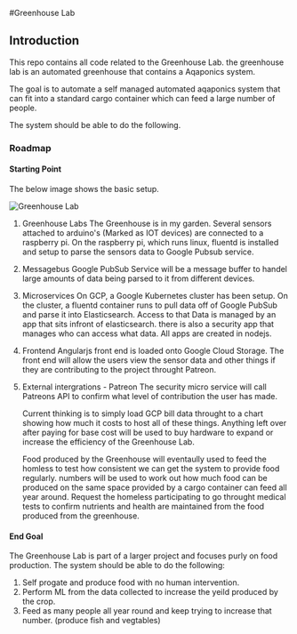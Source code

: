 #Greenhouse Lab

## Introduction

 This repo contains all code related to the Greenhouse Lab. the greenhouse lab is an automated greenhouse that contains a Aqaponics system.

 The goal is to automate a self managed automated aqaponics system that can fit into a standard cargo container which can feed a large number of people.

 The system should be able to do the following.

### Roadmap

#### Starting Point

The below image shows the basic setup.

![Greenhouse Lab](https://github.com/t5unamie/greenlab/blob/master/Z-Assets/images/greenlab_network%20diagram.jpg "Greenhouse Lab")

1. Greenhouse Labs
	The Greenhouse is in my garden. Several sensors attached to arduino's (Marked as IOT devices) are connected to a raspberry pi. On the raspberry pi, which runs linux, fluentd is installed and setup to parse the sensors data to Google Pubsub service.
2. Messagebus
	Google PubSub Service will be a message buffer to handel large amounts of data being parsed to it from different devices.
3. Microservices
	On GCP, a Google Kubernetes cluster has been setup. On the cluster, a fluentd container runs to pull data off of Google PubSub and parse it into Elasticsearch. Access to that Data is managed by an app that sits infront of elasticsearch. there is also a security app that manages who can access what data. All apps are created in nodejs.
4. Frontend
	Angularjs front end is loaded onto Google Cloud Storage. The front end will allow the users view the sensor data and other things if they are contributing to the project throught Patreon.
5. External intergrations - Patreon
	The security micro service will call Patreons API to confirm what level of contribution the user has made.

	Current thinking is to simply load GCP bill data throught to a chart showing how much it costs to host all of these things. Anything left over after paying for base cost will be used to buy hardware to expand or increase the efficiency of the Greenhouse Lab.

	Food produced by the Greenhouse will eventaully used to feed the homless to test how consistent we can get the system to provide food regularly. numbers will be used to work out how much food can be produced on the same space provided by a cargo container can feed all year around. Request the homeless participating to go throught medical tests to confirm nutrients and health are maintained from the food produced from the greenhouse.

#### End Goal

 The Greenhouse Lab is part of a larger project and focuses purly on food production.
 The system should be able to do the following:

1. Self progate and produce food with no human intervention.
2. Perform ML from the data collected to increase the yeild produced by the crop.
3. Feed as many people all year round and keep trying to increase that number. (produce fish and vegtables)
